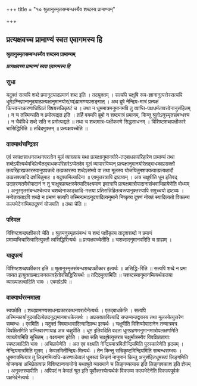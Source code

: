 +++
title = "१० श्रुतानुस्मृतसम्बन्धस्यैव शब्दस्य प्रामाण्यम्"

+++


## प्रत्यक्षवच्च प्रामाण्यं स्वत एवागमस्य हि

**श्रुतानुस्मृतसम्बन्धस्यैव शब्दस्य प्रामाण्यम्**

***प्रत्यक्षवच्च प्रामाण्यं स्वत एवागमस्य हि***

### **सुधा**

यदुक्तं सत्यपि शब्दे प्रमानुदयादप्रमाणं शब्द इति । तदयुक्तम् । सत्यपि चक्षुषि रूप-ज्ञानानुत्पत्तेस्सत्यपि धूमेऽग्निज्ञानानुदयात्प्रत्यक्षानुमानयोर(प्य)प्रामाण्यप्रसङ्गात् । अथ ब्रूषे नेन्द्रिय-मात्रं प्रत्यक्षं किन्त्वन्तःकरणाधिष्ठितं विषयसन्निकृष्टं च । तथा न धूममात्रमनुमानमपि तु व्याप्ति-पक्षधर्मतावत्त्वेनानुसंहितम् । न च तस्मिन्सति न प्रमोत्पद्यत इति । तर्हि वयमपि ब्रूमो न शब्दमात्रं प्रमाणम्, किन्तु श्रुतोऽनुस्मृतसंबन्धश्च । न चैवंविधे शब्दे सति न प्रमोत्पद्यते ॥ तथा च शब्दमात्र-पक्षीकरणे सिद्धसाधनम् । विशिष्टशब्दपक्षीकारे चासिद्धिरिति ॥ तदिदमुक्तम् ॥ प्रत्यक्षवच्चेति ॥

### **वाक्यार्थचन्द्रिका**

एवं स्वपक्षसाधनकथनपरत्वेन मूलं व्याख्याय यथा प्रत्यक्षानुमानयोरे-तद्बाधकपरिहारेण प्रामाण्यं तथा शब्देऽपीत्यर्थमभिप्रेत्यैतद्बाधकपरिहारेऽप्येतदेव मूलं व्यापारयिष्यन् प्रत्यक्षानुमानयोरेतद्बाधकाप्रसक्तौ तत्परिहारप्रकारस्यानुपपन्नत्वे तत्प्रकारस्य शब्देऽसंभवे वा तथा मूलस्य योजयितुमशक्यत्वात्प्रत्यक्षादौ तत्प्रसक्त्यादि दर्शयितुमाह ॥ यदुक्तमित्यादिना ॥ एवमुत्तरत्रापि द्रष्टव्यम् । अत्र चक्षुषीति धूम इतिवद् उदाहरणतयैवोपादानं न तु चाक्षुषप्रत्यक्षस्येत्यादिवक्ष्यमाण इवात्रापि प्रत्यक्षमात्रोपादानासंभवाभिप्रायेणेति बोध्यम् । अनुस्मृतसंबन्धश्चेत्यत्र चशब्देनाकाङ्क्षादि-मत्तया प्रतिसन्निहितत्वरूपानुक्तस्यापि समुच्चयो द्रष्टव्यः । नन्वेतावताऽपि शब्दो न प्रमाणं सत्यपि तस्मिन्प्रमाऽनुदयादित्यनुमाने निष्कृष्य दूषणं नोक्तं स्यादित्यतो विकल्प्य कल्पभेदेनाभिमतदूषणं योजयति ॥ तथा चेति ॥

### **परिमल**

विशिष्टशब्दपक्षीकारे चेति ॥ श्रुतमनुस्मृतसंबन्धं च शब्दं पक्षीकृत्य तादृशशब्दो न प्रमाणं प्रमाव्यभिचारित्वादित्युक्तौ त्वसिद्धिरित्यर्थः ॥ प्रत्यक्षवच्चेतीति ॥ चशब्दादनुमानवदिति च ग्राह्यम् ।

### **यादुपत्यं**

विशिष्टशब्दपक्षीकार इति ॥ श्रुतानुस्मृतसंबन्धशब्दपक्षीकार इत्यर्थः ॥ असिद्धि-रिति ॥ सत्यपि शब्दे न प्रमा जायत इत्युक्तप्रमाऽजनकत्वहेतोरसिद्धिरित्यर्थः ॥ तदिदमुक्तमिति ॥ चशब्दस्यानुमानमित्यर्थकतया व्याख्यातत्वादिति भावः । एवमग्रेऽपि ॥

### **वाक्यार्थरत्नमाला**

स्वपक्षेति । शब्दप्रामाण्यसाधनप्रकारकथनपरत्वेनेत्यर्थः । एतद्बाधकेति । सत्यपि तस्मिन्कार्यानुदयादित्येतदनूद्यमानबाधकेत्यर्थः । अप्रसक्तावित्यादि सप्तम्यन्तद्वयस्य तथा मूलस्येत्युत्तरेण सम्बन्धः । एवमिति । यदुक्तं विषयाभावादित्यादिग्रन्थ इत्यर्थः । चक्षुषीति विशिष्योपादानेन तन्मात्रमत्र विवक्षितमिति भ्रान्तिवारणायाह अत्र चक्षुषीति । धूम इतिवदिति वदता धूमग्रहणमनुमानमात्रोपलक्षणमिति व्याख्येयमिति सूचितम् । वक्ष्यमाण इवेति । तथा सति चाक्षुषेत्युत्तरत्र चक्षुर्मात्रस्यैव विवक्षिततायाः स्पष्टत्वादिति भावः । अभिप्रायेणेति । अत एव वक्ष्यति नेन्द्रियमात्रमितीन्द्रियमिति पुरस्कारेणेति हृदयम् । नेन्द्रियमात्रमिति मूलम् । केवलमितीन्द्रिय-मित्यर्थः । तेन किन्तु सन्निकृष्टमिन्द्रियमिति सम्बन्धसम्भवः । धूममात्रमित्यत्र तु लिङ्गमित्यधि-करणात्केवलं धूमरूपं लिङ्गं नानुमानं किन्तु अनुसंहितधूमरूपं लिङ्गमिति योजनाया अभिप्रेतत्वान्न विशिष्टान्वयायोगो यथाश्रुते व्याख्याने च लिङ्गव्यत्यास इति लिङ्गावकाश इति ज्ञेयम् । अनुक्तस्यापीति । अपिपदं न केवलं श्रुत इति पूर्वोक्तस्येत्यर्थकं विकल्प्य कल्पभेदेनेति विकल्पपूर्वकं पक्षभेदेनेत्यर्थः ।

